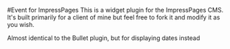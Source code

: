 #Event for ImpressPages
This is a widget plugin for the ImpressPages CMS. It's built primarily for a client
of mine but feel free to fork it and modify it as you wish.

Almost identical to the Bullet plugin, but for displaying dates instead

